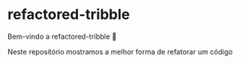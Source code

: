 # refactored-tribble

Bem-vindo a refactored-tribble :tada:

Neste repositório mostramos a melhor forma de refatorar um código
